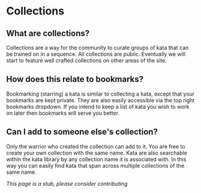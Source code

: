 # Collections

## What are collections?

Collections are a way for the community to curate groups of kata that can be trained on in a sequence. All collections are public. Eventually we will start to feature well crafted collections on other areas of the site.

## How does this relate to bookmarks?

Bookmarking (starring) a kata is similar to collecting a kata, except that your bookmarks are kept private. They are also easily accessible via the top right bookmarks dropdown. If you intend to keep a list of kata you wish to work on later then bookmarks will serve you better.

## Can I add to someone else's collection?

Only the warrior who created the collection can add to it. You are free to create your own collection with the same name. Kata are also searchable within the kata library by any collection name it is associated with. In this way you can easily find kata that span across multiple collections of the same name.

_This page is a stub, please consider contributing_
